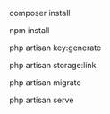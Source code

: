 composer install 

npm install

php artisan key:generate

php artisan storage:link

php artisan migrate

php artisan serve
